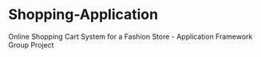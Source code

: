 # Shopping-Application
Online Shopping Cart System for a Fashion Store - Application Framework Group Project
